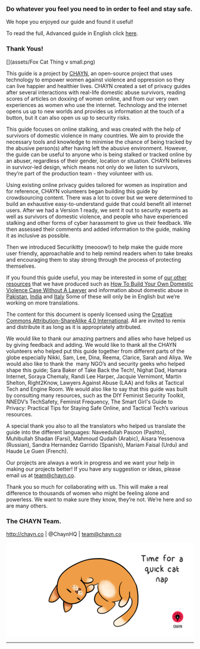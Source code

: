 ### Do whatever you feel you need to in order to feel and stay safe.

We hope you enjoyed our guide and found it useful!  

To read the full, Advanced guide in English click [here](https://chayn.gitbooks.io/advanced-diy-privacy-for-every-woman/content/).


### Thank Yous!

[](assets/Fox Cat Thing v small.png)

This guide is a project by [CHAYN](http://chayn.co), an open-source project that uses technology to empower women against violence and oppression so they can live happier and healthier lives. CHAYN created a set of privacy guides after several interactions with real-life domestic abuse survivors, reading scores of articles on doxxing of women online, and from our very own experiences as women who use the internet. Technology and the internet opens us up to new worlds and provides us information at the touch of a button, but it can also open us up to security risks.  

This guide focuses on online stalking, and was created with the help of survivors of domestic violence in many countries. We aim to provide the necessary tools and knowledge to minimise the chance of being tracked by the abusive person(s) after having left the abusive environment. However, the guide can be useful to anyone who is being stalked or tracked online by an abuser, regardless of their gender, location or situation.
CHAYN believes in survivor-led design, which means not only do we listen to survivors, they’re part of the production team - they volunteer with us. 

Using existing online privacy guides tailored for women as inspiration and for reference, CHAYN volunteers began building this guide by crowdsourcing content. There was a lot to cover but we were determined to build an exhaustive easy-to-understand guide that could benefit all internet users. After we had a Version 1 ready, we sent it out to security experts as well as survivors of domestic violence, and people who have experienced stalking and other forms of cyber harassment to give us their feedback. We then assessed their comments and added information to the guide, making it as inclusive as possible. 

Then we introduced Securikitty (meooow!) to help make the guide more user friendly, approachable and to help remind readers when to take breaks and encouraging them to stay strong through the process of protecting themselves.

If you found this guide useful, you may be interested in some of [our other resources](http://chayn.co/tools/) that we have produced such as [How To Build Your Own Domestic Violence Case Without A Lawyer](http://chayn.co/how-to-build-your-own-case/) and information about domestic abuse in [Pakistan](http://chaynpakistan.org/), [India](http://chaynindia.com/) and [Italy](http://chaynitalia.org/) Some of these will only be in English but we’re working on more translations.

The content for this document is openly licensed using the [Creative Commons Attribution-ShareAlike 4.0 International](http://creativecommons.org/licenses/by-sa/4.0/). All are invited to remix and distribute it as long as it is appropriately attributed. 

We would like to thank our amazing partners and allies who have helped us by giving feedback and adding. We would like to thank all the CHAYN volunteers who helped put this guide together from different parts of the globe especially Nikki, Sam, Lee, Dina, Reema, Clarice, Sarah and Aliya. We would also like to thank the  many NGO’s and security geeks who helped shape this guide; Sara Baker of Take Back the Tech!, Nighat Dad, Hamara Internet, Soraya Chemaly, Randi Lee Harper, Jacquie Vernimont, Martin Shelton, Right2Know, Lawyers Against Abuse (LAA) and folks at Tactical Tech and Engine Room. We would also like to say that this guide was built by consulting many resources, such as the DIY Feminist Security Toolkit, NNEDV’s TechSafety, Feminist Frequency, The Smart Girl's Guide to Privacy: Practical Tips for Staying Safe Online, and Tactical Tech’s various resources.

A special thank you also to all the translators who helped us translate the guide into the different languages: Naveedullah Pasoon (Pashto), Muhibullah Shadan (Farsi), Mahmoud Qudaih (Arabic), Aisara Yessenova (Russian), Sandra Hernandez Garrido (Spanish), Mariam Faisal (Urdu) and Haude Le Guen (French). 

Our projects are always a work in progress and we want your help in making our projects better! If you have any suggestion or ideas, please email us at team@chayn.co.

Thank you so much for collaborating with us. This will make a real difference to thousands of women who might be feeling alone and powerless. We want to make sure they know, they’re not. We’re here and so are many others.

### The CHAYN Team.

http://chayn.co | @ChaynHQ | team@chayn.co







![](assets/Cat-nap--medium.gif)

---



